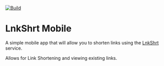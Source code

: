 [![Build](https://github.com/TresSims/LnkShrtMobile/actions/workflows/build_android.yml/badge.svg)](https://github.com/TresSims/LnkShrtMobile/actions/workflows/build_android.yml)

# LnkShrt Mobile

A simple mobile app that will allow you to shorten links using the [LnkShrt](https://lnkshrt.net/api/) service.

Allows for Link Shortening and viewing existing links.
